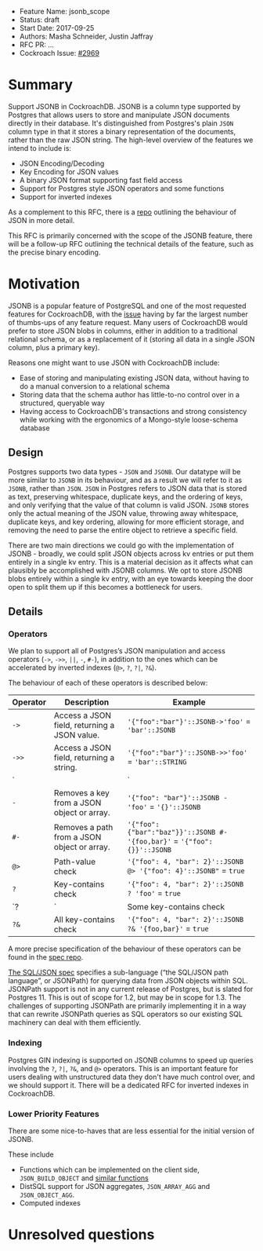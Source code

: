 - Feature Name: jsonb_scope
- Status: draft
- Start Date: 2017-09-25
- Authors: Masha Schneider, Justin Jaffray
- RFC PR: ...
- Cockroach Issue: [#2969](https://github.com/cockroachdb/cockroach/issues/2969)

# Summary

Support JSONB in CockroachDB.
JSONB is a column type supported by Postgres that allows users to store and
manipulate JSON documents directly in their database.
It's distinguished from Postgres's plain `JSON` column type in that it stores
a binary representation of the documents, rather than the raw JSON string.
The high-level overview of the features we intend to include is:
* JSON Encoding/Decoding
* Key Encoding for JSON values
* A binary JSON format supporting fast field access
* Support for Postgres style JSON operators and some functions
* Support for inverted indexes

As a complement to this RFC, there is a
[repo](https://github.com/cockroachdb/jsonb-spec) outlining the behaviour of
JSON in more detail.

This RFC is primarily concerned with the scope of the JSONB feature, there will
be a follow-up RFC outlining the technical details of the feature, such as the
precise binary encoding.

# Motivation

JSONB is a popular feature of PostgreSQL and one of the most requested features
for CockroachDB, with the
[issue](https://github.com/cockroachdb/cockroach/issues/2969) having by far
the largest number of thumbs-ups of any feature request.
Many users of CockroachDB would prefer to store JSON blobs in columns, either
in addition to a traditional relational schema, or as a replacement of it
(storing all data in a single JSON column, plus a primary key).

Reasons one might want to use JSON with CockroachDB include:
* Ease of storing and manipulating existing JSON data, without having to do a
  manual conversion to a relational schema
* Storing data that the schema author has little-to-no control over in a
  structured, queryable way
* Having access to CockroachDB's transactions and strong consistency while
  working with the ergonomics of a Mongo-style loose-schema database

## Design

Postgres supports two data types - `JSON` and `JSONB`.
Our datatype will be more similar to `JSONB` in its behaviour, and as a result we
will refer to it as `JSONB`, rather than `JSON`.
`JSON` in Postgres refers to JSON data that is stored as text,
preserving whitespace, duplicate keys, and the ordering of keys, and only
verifying that the value of that column is valid JSON. `JSONB` stores only
the actual meaning of the JSON value, throwing away whitespace, duplicate
keys, and key ordering, allowing for more efficient storage, and removing the
need to parse the entire object to retrieve a specific field.

There are two main directions we could go with the implementation of JSONB -
broadly, we could split JSON objects across kv entries or put them entirely in a
single kv entry.
This is a material decision as it affects what can plausibly be accomplished
with JSONB columns.
We opt to store JSONB blobs entirely within a single kv entry, with an eye
towards keeping the door open to split them up if this becomes a bottleneck for
users.

## Details

### Operators

We plan to support all of Postgres’s JSON manipulation and access operators
(`->`, `->>`, `||`, `-`, `#-`), in addition to the ones which can be accelerated by
inverted indexes (`@>`, `?`, `?|`, `?&`).

The behaviour of each of these operators is described below:

| Operator     | Description                                           | Example                                                                    |
| ------------ | ----------------------------------------------------- | -------------------------------------------------------------------------- |
| `->`         | Access a JSON field, returning a JSON value.          | `'{"foo":"bar"}'::JSONB->'foo'` = `'bar'::JSONB`                           |
| `->>`        | Access a JSON field, returning a string.              | `'{"foo":"bar"}'::JSONB->>'foo'` = `'bar'::STRING`                         |
| `||`         | Concatenate JSON arrays, or append to a JSON array.   | `'[1, 2]'::JSONB || '[3]'::JSONB` = `'[1, 2, 3]'::JSONB`                   |
| `-`          | Removes a key from a JSON object or array.            | `'{"foo": "bar"}'::JSONB - 'foo'` = `'{}'::JSONB`                          |
| `#-`         | Removes a path from a JSON object or array.           | `'{"foo": {"bar":"baz"}}'::JSONB #- '{foo,bar}'` = `'{"foo": {}}'::JSONB`  |
| `@>`         | Path-value check                                      | `'{"foo": 4, "bar": 2}'::JSONB @> '{"foo": 4}'::JSONB"` = `true`           |
| `?`          | Key-contains check                                    | `'{"foo": 4, "bar": 2}'::JSONB ? 'foo'` = `true`                           |
| `?|`         | Some key-contains check                               | `'{"foo": 4, "bar": 2}'::JSONB ?| '{foo,baz}'` = `true`                    |
| `?&`         | All key-contains check                                | `'{"foo": 4, "bar": 2}'::JSONB ?& '{foo,bar}'` = `true`                    |

A more precise specification of the behaviour of these operators can be found
in the [spec repo](https://github.com/cockroachdb/jsonb-spec).


[The SQL/JSON spec](http://standards.iso.org/ittf/PubliclyAvailableStandards/c067367_ISO_IEC_TR_19075-6_2017.zip)
specifies a sub-language (“the SQL/JSON path language”, or JSONPath) for
querying data from JSON objects within SQL.
JSONPath support is not in any current release of Postgres, but is slated for Postgres 11.
This is out of scope for 1.2, but may be in scope for 1.3.
The challenges of supporting JSONPath are primarily implementing it in a way that
can rewrite JSONPath queries as SQL operators so our existing SQL machinery can
deal with them efficiently.

### Indexing

Postgres GIN indexing is supported on JSONB columns to speed up queries
involving the `?`, `?|`, `?&`, and `@>` operators.
This is an important feature for users dealing with unstructured data they
don't have much control over, and we should support it.
There will be a dedicated RFC for inverted indexes in CockroachDB.

### Lower Priority Features

There are some nice-to-haves that are less essential for the initial version of
JSONB.

These include
* Functions which can be implemented on the client side, `JSON_BUILD_OBJECT`
  and [similar functions](https://github.com/cockroachdb/jsonb-spec/blob/master/processing-functions.spec.md)
* DistSQL support for JSON aggregates, `JSON_ARRAY_AGG` and `JSON_OBJECT_AGG`.
* Computed indexes

# Unresolved questions

